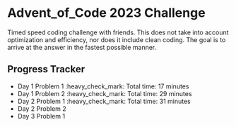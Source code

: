 
# Advent_of_Code 2023 Challenge

Timed speed coding challenge with friends. This does not take into account optimization and efficiency, nor does it include clean coding. The goal is to arrive at the answer in the fastest possible manner.

## Progress Tracker

<ul>
  <li>
    Day 1 Problem 1 :heavy_check_mark: Total time: 17 minutes
  </li>
  <li>
    Day 1 Problem 2 :heavy_check_mark: Total time: 29 minutes
  </li>
  <li>
    Day 2 Problem 1 :heavy_check_mark: Total time: 31 minutes
  </li>
  <li>
    Day 2 Problem 2
  </li>
    <li>
    Day 3 Problem 1
  </li> 
</ul>


